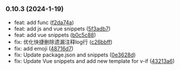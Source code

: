 ## <small>0.10.3 (2024-1-19)</small>

* feat: add func ([f2da74a](https://github.com/IceyWu/Lean-Snippet/commit/f2da74a))
* feat: add js and vue snippets ([5f3adb7](https://github.com/IceyWu/Lean-Snippet/commit/5f3adb7))
* feat: add vue snippets ([b0c5c88](https://github.com/IceyWu/Lean-Snippet/commit/b0c5c88))
* fix: 优化快捷删除遗漏注释log行 ([c26bbff](https://github.com/IceyWu/Lean-Snippet/commit/c26bbff))
* fix: add emoji ([48716d7](https://github.com/IceyWu/Lean-Snippet/commit/48716d7))
* fix: Update package.json and snippets ([0e3628d](https://github.com/IceyWu/Lean-Snippet/commit/0e3628d))
* fix: Update Vue snippets and add new template for v-if ([43213a6](https://github.com/IceyWu/Lean-Snippet/commit/43213a6))



